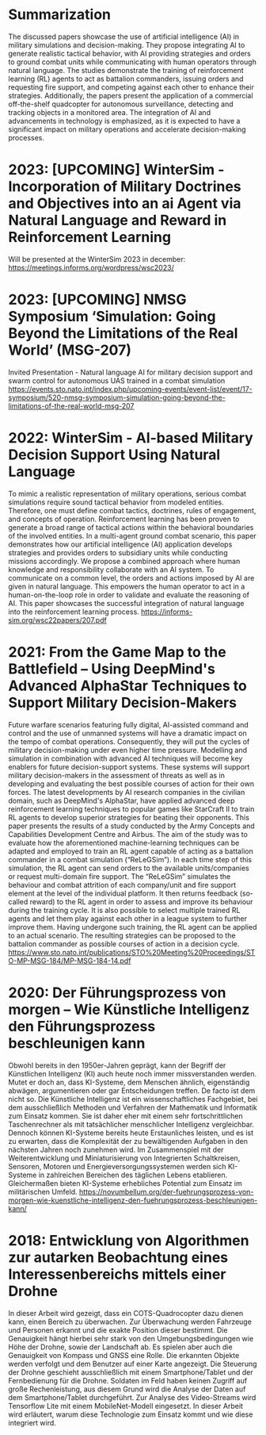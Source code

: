 # Summarization
The discussed papers showcase the use of artificial intelligence (AI) in military simulations and decision-making. They propose integrating AI to generate realistic tactical behavior, with AI providing strategies and orders to ground combat units while communicating with human operators through natural language. The studies demonstrate the training of reinforcement learning (RL) agents to act as battalion commanders, issuing orders and requesting fire support, and competing against each other to enhance their strategies. Additionally, the papers present the application of a commercial off-the-shelf quadcopter for autonomous surveillance, detecting and tracking objects in a monitored area. The integration of AI and advancements in technology is emphasized, as it is expected to have a significant impact on military operations and accelerate decision-making processes.

# 2023: [UPCOMING] WinterSim - Incorporation of Military Doctrines and Objectives into an ai Agent via Natural Language and Reward in Reinforcement Learning
Will be presented at the WinterSim 2023 in december: https://meetings.informs.org/wordpress/wsc2023/

# 2023: [UPCOMING] NMSG Symposium ‘Simulation: Going Beyond the Limitations of the Real World’ (MSG-207)
Invited Presentation - Natural language AI for military decision support and swarm  control for autonomous UAS trained in a combat simulation
https://events.sto.nato.int/index.php/upcoming-events/event-list/event/17-symposium/520-nmsg-symposium-simulation-going-beyond-the-limitations-of-the-real-world-msg-207

# 2022: WinterSim - AI-based Military Decision Support Using Natural Language
To mimic a realistic representation of military operations, serious combat simulations require sound tactical behavior from modeled entities. Therefore, one must define combat tactics, doctrines, rules of engagement, and concepts of operation. Reinforcement learning has been proven to generate a broad range of tactical actions within the behavioral boundaries of the involved entities. In a multi-agent ground combat scenario, this paper demonstrates how our artificial intelligence (AI) application develops strategies and provides orders to subsidiary units while conducting missions accordingly. We propose a combined approach where human knowledge and responsibility collaborate with an AI system. To communicate on a common level, the orders and actions imposed by AI are given in natural language. This empowers the human operator to act in a human-on-the-loop role in order to validate and evaluate the reasoning of AI. This paper showcases the successful integration of natural language into the reinforcement learning process.
https://informs-sim.org/wsc22papers/207.pdf

# 2021: From the Game Map to the Battlefield – Using DeepMind's Advanced AlphaStar Techniques to Support Military Decision-Makers
Future warfare scenarios featuring fully digital, AI-assisted command and control and the use of unmanned systems will have a dramatic impact on the tempo of combat operations. Consequently, they will put the cycles of military decision-making under even higher time pressure. Modelling and simulation in combination with advanced AI techniques will become key enablers for future decision-support systems. These systems will support military decision-makers in the assessment of threats as well as in developing and evaluating the best possible courses of action for their own forces. The latest developments by AI research companies in the civilian domain, such as DeepMind's AlphaStar, have applied advanced deep reinforcement learning techniques to popular games like StarCraft II to train RL agents to develop superior strategies for beating their opponents.
This paper presents the results of a study conducted by the Army Concepts and Capabilities Development Centre and Airbus. The aim of the study was to evaluate how the aforementioned machine-learning techniques can be adapted and employed to train an RL agent capable of acting as a battalion commander in a combat simulation (“ReLeGSim”). In each time step of this simulation, the RL agent can send orders to the available units/companies or request multi-domain fire support. The “ReLeGSim” simulates the behaviour and combat attrition of each company/unit and fire support element at the level of the individual platform. It then returns feedback (so-called reward) to the RL agent in order to assess and improve its behaviour during the training cycle. It is also possible to select multiple trained RL agents and let them play against each other in a league system to further improve them.
Having undergone such training, the RL agent can be applied to an actual scenario. The resulting strategies can be proposed to the battalion commander as possible courses of action in a decision cycle.
https://www.sto.nato.int/publications/STO%20Meeting%20Proceedings/STO-MP-MSG-184/MP-MSG-184-14.pdf

# 2020: Der Führungsprozess von morgen – Wie Künstliche Intelligenz den Führungsprozess beschleunigen kann
Obwohl bereits in den 1950er-Jahren geprägt, kann der Begriff der Künstlichen Intelligenz (KI) auch heute noch immer missverstanden werden. Mutet er doch an, dass KI-Systeme, dem Menschen ähnlich, eigenständig abwägen, argumentieren oder gar Entscheidungen treffen. De facto ist dem nicht so. Die Künstliche Intelligenz ist ein wissenschaftliches Fachgebiet, bei dem ausschließlich Methoden und Verfahren der Mathematik und Informatik zum Einsatz kommen. Sie ist daher eher mit einem sehr fortschrittlichen Taschenrechner als mit tatsächlicher menschlicher Intelligenz vergleichbar.
Dennoch können KI-Systeme bereits heute Erstaunliches leisten, und es ist zu erwarten, dass die Komplexität der zu bewältigenden Aufgaben in den nächsten Jahren noch zunehmen wird. Im Zusammenspiel mit der Weiterentwicklung und Miniaturisierung von Integrierten Schaltkreisen, Sensoren, Motoren und Energieversorgungssystemen werden sich KI-Systeme in zahlreichen Bereichen des täglichen Lebens etablieren. Gleichermaßen bieten KI-Systeme erhebliches Potential zum Einsatz im militärischen Umfeld.
https://novumbellum.org/der-fuehrungsprozess-von-morgen-wie-kuenstliche-intelligenz-den-fuehrungsprozess-beschleunigen-kann/

# 2018: Entwicklung von Algorithmen zur autarken Beobachtung eines Interessenbereichs mittels einer Drohne
In dieser Arbeit wird gezeigt, dass ein COTS-Quadrocopter dazu dienen kann, einen Bereich zu überwachen. Zur Überwachung werden Fahrzeuge und Personen erkannt und die exakte Position dieser bestimmt. Die Genauigkeit hängt hierbei sehr stark von den Umgebungsbedingungen wie Höhe der Drohne, sowie der Landschaft ab. Es spielen aber auch die Genauigkeit von Kompass und GNSS eine Rolle. Die erkannten Objekte werden verfolgt und dem Benutzer auf einer Karte angezeigt. Die Steuerung der Drohne geschieht ausschließlich mit einem Smartphone/Tablet und der Fernbedienung für die Drohne. Soldaten im Feld haben keinen Zugriff auf große Rechenleistung, aus diesem Grund wird die Analyse der Daten auf dem Smartphone/Tablet durchgeführt.
Zur Analyse des Video-Streams wird Tensorflow Lite mit einem MobileNet-Modell eingesetzt. In dieser Arbeit wird erläutert, warum diese Technologie zum Einsatz kommt und wie diese integriert wird.
